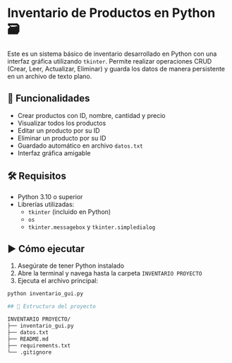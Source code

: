 # Inventario de Productos en Python 🗃️

Este es un sistema básico de inventario desarrollado en Python con una interfaz gráfica utilizando `tkinter`. Permite realizar operaciones CRUD (Crear, Leer, Actualizar, Eliminar) y guarda los datos de manera persistente en un archivo de texto plano.

## 📌 Funcionalidades

- Crear productos con ID, nombre, cantidad y precio
- Visualizar todos los productos
- Editar un producto por su ID
- Eliminar un producto por su ID
- Guardado automático en archivo `datos.txt`
- Interfaz gráfica amigable

## 🛠 Requisitos

- Python 3.10 o superior
- Librerías utilizadas:
  - `tkinter` (incluido en Python)
  - `os`
  - `tkinter.messagebox` y `tkinter.simpledialog`

## ▶️ Cómo ejecutar

1. Asegúrate de tener Python instalado
2. Abre la terminal y navega hasta la carpeta `INVENTARIO PROYECTO`
3. Ejecuta el archivo principal:

```bash
python inventario_gui.py

## 📁 Estructura del proyecto

INVENTARIO PROYECTO/
├── inventario_gui.py
├── datos.txt
├── README.md
├── requirements.txt
└── .gitignore